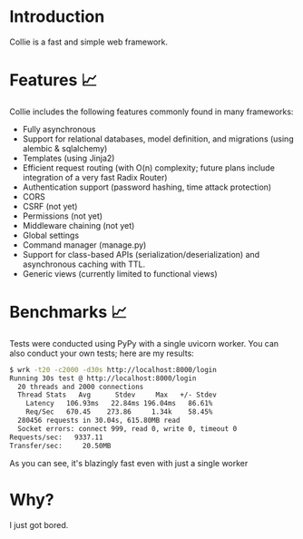 # Introduction
Collie is a fast and simple web framework.

# Features 📈
Collie includes the following features commonly found in many frameworks:
- Fully asynchronous 
- Support for relational databases, model definition, and migrations (using alembic & sqlalchemy)
- Templates (using Jinja2)
- Efficient request routing (with O(n) complexity; future plans include integration of a very fast Radix Router)
- Authentication support (password hashing, time attack protection)
- CORS
- CSRF (not yet)
- Permissions (not yet)
- Middleware chaining (not yet)
- Global settings
- Command manager (manage.py)
- Support for class-based APIs (serialization/deserialization) and asynchronous caching with TTL.
- Generic views (currently limited to functional views)

# Benchmarks 📈
Tests were conducted using PyPy with a single uvicorn worker. You can also conduct your own tests; here are my results:
```bash
$ wrk -t20 -c2000 -d30s http://localhost:8000/login
Running 30s test @ http://localhost:8000/login
  20 threads and 2000 connections
  Thread Stats   Avg      Stdev     Max   +/- Stdev
    Latency   106.93ms   22.84ms 196.04ms   86.61%
    Req/Sec   670.45    273.86     1.34k    58.45%
  280456 requests in 30.04s, 615.80MB read
  Socket errors: connect 999, read 0, write 0, timeout 0
Requests/sec:   9337.11
Transfer/sec:     20.50MB
```
As you can see, it's blazingly fast even with just a single worker

# Why?
I just got bored.
